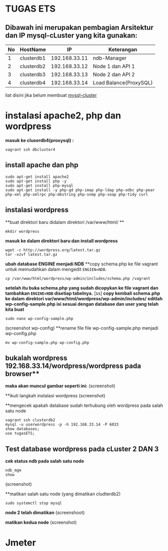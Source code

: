 # TUGAS ETS 
## Dibawah ini merupakan pembagian Arsitektur dan IP mysql-cLuster yang kita gunakan:

No | HostName |    IP    | Keterangan  |
---|----------|----------|-------------|
1  |clusterdb1|192.168.33.11|ndb-Manager|
2 |clusterdb2|192.168.33.12|Node 1 dan API 1|
3 |clusterdb3|192.168.33.13|Node 2 dan API 2|
4 |clusterdb4|192.168.33.14|Load Balance(ProxySQL)|

liat disini jika belum membuat [mysql-cluster](https://github.com/Nirmala01/Basis-Data-Terdistribusi-BDT-/tree/master/tugas%20implementasi)

# instalasi apache2, php dan wordpress
**masuk ke cluserdb4(proxysql) :**
```
vagrant ssh dbcluster4
```
## install apache dan php
```
sudo apt-get install apache2
sudo apt-get install php -y
sudo apt-get install php-mysql
sudo apt-get install -y php-gd php-imap php-ldap php-odbc php-pear php-xml php-xmlrpc php-mbstring php-snmp php-soap php-tidy curl
```

## instalasi wordpress
**buat direktori baru didalam direktori  /var/www/html/ **
```
mkdir wordpress
```
**masuk ke dalam direktori baru dan install wordpress**
```
wget -c http://wordpress.org/latest.tar.gz
tar -xzvf latest.tar.gz
```
**ubah database ENGINE menjadi NDB**
**copy schema.php ke file vagrant untuk memudahkan dalam mengedit ```ENGIEN=NDB```.
```
cp /var/www/html/wordpress/wp-admin/includes/schema.php /vagrant
```
**setelah itu buka schema.php yang sudah dicopykan ke file vagrant dan tambahkan ```ENGINE=NDB``` disetiap tabelnya.**
[ss]
**copy kembali schema.php ke dalam direktori var/www/html/wordpress/wp-admin/includes/**
**editlah wp-config-sample.php isi sesuai dengan database dan user yang telah kita buat**
```
sudo nano wp-config-sample.php
```
(screenshot wp-config)
**rename file file wp-config-sample.php menjadi wp-config.php
```
mv wp-config-sample.php wp-config.php
```
## bukalah wordpress 192.168.33.14/wordpress/wordpress pada browser**

**maka akan muncul gambar seperti ini:**
(screenshot)

**ikuti langkah instalasi wordpress
(screenshot)

**mengecek apakah database sudah terhubung oleh wordpress pada salah satu node
```
vagrant ssh clusterdb2
mysql -u userwordpress -p -h 192.168.33.14 -P 6033
show databases;
use tugasETS;
```
## Test database wordpress pada cLuster 2 DAN 3
**cek status ndb pada salah satu node**
```
ndb_mgm
show
```
(screenshot)

**matikan salah satu node (yang dimatikan cludterdb2)
```
sudo systemctl stop mysql
```

**node 2 telah dimatikan**
(screenshoot)

**matikan kedua node**
(screenshot)

# Jmeter



